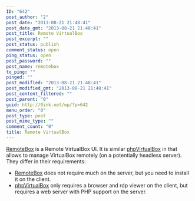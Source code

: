```yaml
---
ID: "642"
post_author: "2"
post_date: "2013-08-21 21:48:41"
post_date_gmt: "2013-08-21 21:48:41"
post_title: Remote VirtualBox
post_excerpt: ""
post_status: publish
comment_status: open
ping_status: open
post_password: ""
post_name: remotebox
to_ping: ""
pinged: ""
post_modified: "2013-08-21 21:48:41"
post_modified_gmt: "2013-08-21 21:48:41"
post_content_filtered: ""
post_parent: "0"
guid: http://0ink.net/wp/?p=642
menu_order: "0"
post_type: post
post_mime_type: ""
comment_count: "0"
title: Remote VirtualBox
---
```


[RemoteBox](http://knobgoblin.org.uk/ "RemoteBox") is a Remote VirtualBox UI. It is similar [phpVirtualBox](http://sourceforge.net/projects/phpvirtualbox/ "phpVirtualBox") in that allows to manage VirtualBox remotely (on a potentially headless server). They differ in their requirements:

*   [RemoteBox](http://knobgoblin.org.uk/ "RemoteBox") does not require much on the server, but you need to install it on the client.
*   [phpVirtualBox](http://sourceforge.net/projects/phpvirtualbox/ "phpVirtualBox") only requires a browser and rdp viewer on the client, but requires a web server with PHP support on the server.
